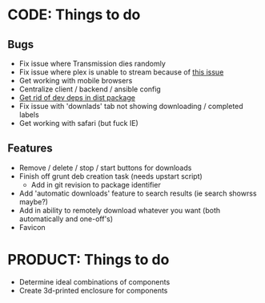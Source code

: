 CODE: Things to do
==================



Bugs
----

- Fix issue where Transmission dies randomly
- Fix issue where plex is unable to stream because of [this issue](http://www.htpcguides.com/fix-plex-server-is-not-powerful-enough-on-raspberry-pi-2/)
- Get working with mobile browsers
- Centralize client / backend / ansible config
- [Get rid of dev deps in dist package](https://www.npmjs.com/package/grunt-package-modules)
- Fix issue with 'downlads' tab not showing downloading / completed labels
- Get working with safari (but fuck IE)


Features
--------

- Remove / delete / stop / start buttons for downloads
- Finish off grunt deb creation task (needs upstart script)
   - Add in git revision to package identifier
- Add 'automatic downloads' feature to search results (ie search showrss maybe?)
- Add in ability to remotely download whatever you want (both automatically and one-off's)
- Favicon



PRODUCT: Things to do
=====================

- Determine ideal combinations of components
- Create 3d-printed enclosure for components
